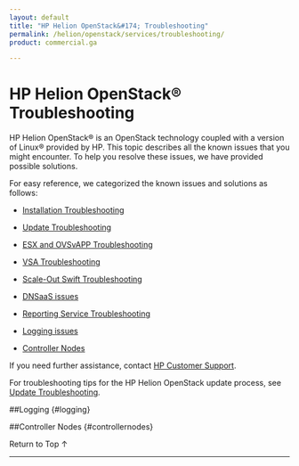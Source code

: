 ```yaml
---
layout: default
title: "HP Helion OpenStack&#174; Troubleshooting"
permalink: /helion/openstack/services/troubleshooting/
product: commercial.ga

---
```

<!--UNDER REVISION-->

<script>

function PageRefresh {
onLoad="window.refresh"
}

PageRefresh();

</script>
<!--

<p style="font-size: small;"> <a href="/helion/openstack/services/object/overview/">&#9664; PREV</a> | <a href="/helion/openstack/services/overview/">&#9650; UP</a> | <a href="/helion/openstack/services/reporting/overview/"> NEXT &#9654</a> </p> --->


# HP Helion OpenStack&#174;  Troubleshooting

HP Helion OpenStack&#174; is an OpenStack technology coupled with a version of Linux&reg; provided by HP. This topic describes all the known issues that you might encounter. To help you resolve these issues, we have provided possible solutions.

For easy reference, we categorized the known issues and solutions as follows:

* [Installation Troubleshooting](/helion/openstack/services/troubleshooting/install/)

* [Update Troubleshooting](/helion/openstack/update/troubleshooting/101/)

* [ESX and OVSvAPP Troubleshooting](/helion/openstack/services/troubleshooting/esx/)

* [VSA Troubleshooting](/helion/openstack/services/troubleshooting/vsa/)

* [Scale-Out Swift Troubleshooting](/helion/openstack/services/troubleshooting/swift/)

* [DNSaaS issues](/helion/openstack/services/troubleshooting/dnsaas)

* [Reporting Service Troubleshooting](/helion/openstack/services/reporting/)

* [Logging issues](/helion/openstack/services/troubleshooting/logging)

* [Controller Nodes](/helion/openstack/services/troubleshooting/controller/)

If you need further assistance, contact [HP Customer Support](http://www.hpcloud.com/about/contact).

For troubleshooting tips for the HP Helion OpenStack update process, see [Update Troubleshooting](/helion/openstack/update/troubleshooting/101/).





##Logging  {#logging}




##Controller Nodes {#controllernodes}



<a href="#top" style="padding:14px 0px 14px 0px; text-decoration: none;"> Return to Top &#8593;</a>








----
